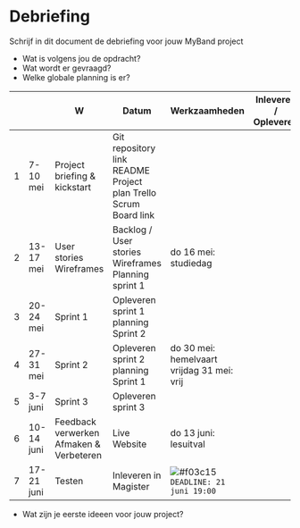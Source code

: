 # Debriefing

Schrijf in dit document de debriefing voor jouw MyBand project

* Wat is volgens jou de opdracht?
* Wat wordt er gevraagd?
* Welke globale planning is er?

 ||| W | Datum | Werkzaamheden | Inleveren / Opleveren | Bijzonderheden |
 ------ |------ | ----- | ------ |---- |------ |---- | 
 1 |7-10 mei|Project briefing & kickstart|Git repository link README Project plan Trello Scrum Board link| |
 2 |13-17 mei|User stories Wireframes|Backlog / User stories Wireframes Planning sprint 1|do 16 mei: studiedag|
 3 |20-24 mei|Sprint 1|Opleveren sprint 1 planning Sprint 2||
 4 |27-31 mei|Sprint 2|Opleveren sprint 2 planning Sprint 1|do 30 mei: hemelvaart vrijdag 31 mei: vrij|
 5 |3-7 juni|Sprint 3|Opleveren sprint 3| |
 6 |10-14 juni|Feedback verwerken Afmaken & Verbeteren|Live Website|do 13 juni: lesuitval|
 7 |17-21 juni|Testen|Inleveren in Magister| ![#f03c15](https://placehold.it/15/f03c15/000000?text=+) `DEADLINE: 21 juni 19:00`|
* Wat zijn je eerste ideeen voor jouw project?

